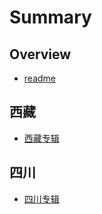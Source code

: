 # Summary

## Overview

* [readme](README.md)

## 西藏

* [西藏专辑](./chapter/Tibet.md)

## 四川

* [四川专辑](./chapter/sichuan.md)

